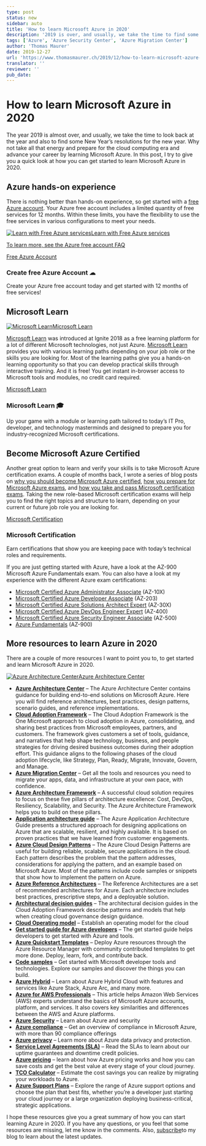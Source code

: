 ```yaml
---
type: post
status: new
sidebar: auto
title: 'How to learn Microsoft Azure in 2020'
description: '2019 is over, and usually, we take the time to find some resolutions for the new year. Why not take all that energy and prepare for the cloud computing era and advance your career by learning Microsoft Azure? In this post, Thomas gives you a quick look at how you can get started learning about Azure, whether you are a beginner or already advanced, technical or business-oriented.'
tags: ['Azure', 'Azure Security Center', 'Azure Migration Center']
author: 'Thomas Maurer'
date: 2019-12-27
url: 'https://www.thomasmaurer.ch/2019/12/how-to-learn-microsoft-azure-in-2020/'
translator: ''
reviewer: ''
pub_date: 
---
```


# How to learn Microsoft Azure in 2020

<ContentMeta />

The year 2019 is almost over, and usually, we take the time to look back at the year and also to find some New Year’s resolutions for the new year. Why not take all that energy and prepare for the cloud computing era and advance your career by learning Microsoft Azure. In this post, I try to give you a quick look at how you can get started to learn Microsoft Azure in 2020.

## Azure hands-on experience

There is nothing better than hands-on experience, so get started with a [free Azure account](https://azure.microsoft.com/free?WT.mc_id=thomasmaurer-blog-thmaure). Your Azure free account includes a limited quantity of free services for 12 months. Within these limits, you have the flexibility to use the free services in various configurations to meet your needs.

[![Learn with Free Azure services](https://www.thomasmaurer.ch/wp-content/uploads/2019/12/Learn-with-Free-Azure-services-768x420.jpg)Learn with Free Azure services](https://azure.microsoft.com/free?WT.mc_id=thomasmaurer-blog-thmaure)

[To learn more, see the ](https://azure.microsoft.com/free?WT.mc_id=thomasmaurer-blog-thmaure)[Azure free account FAQ](https://azure.microsoft.com/free/free-account-faq?WT.mc_id=thomasmaurer-blog-thmaure)

[Free Azure Account](https://azure.microsoft.com/free?WT.mc_id=thomasmaurer-blog-thmaure)

### Create free Azure Account ☁

Create your Azure free account today and get started with 12 months of free services!

## Microsoft Learn

[![Microsoft Learn](https://www.thomasmaurer.ch/wp-content/uploads/2019/12/Microsoft-Learn-768x457.jpg)Microsoft Learn](https://docs.microsoft.com/learn?WT.mc_id=thomasmaurer-blog-thmaure)

[Microsoft Learn](https://www.thomasmaurer.ch/2018/10/microsoft-learn/) was introduced at Ignite 2018 as a free learning platform for a lot of different Microsoft technologies, not just Azure. [Microsoft Learn](https://docs.microsoft.com/learn?WT.mc_id=thomasmaurer-blog-thmaure) provides you with various learning paths depending on your job role or the skills you are looking for. Most of the learning paths give you a hands-on learning opportunity so that you can develop practical skills through interactive training. And it is free! You get instant in-browser access to Microsoft tools and modules, no credit card required.

[Microsoft Learn](https://docs.microsoft.com/learn?WT.mc_id=thomasmaurer-blog-thmaure)

### Microsoft Learn 🎓

Up your game with a module or learning path tailored to today’s IT Pro, developer, and technology masterminds and designed to prepare you for industry-recognized Microsoft certifications.

## Become Microsoft Azure Certified

Another great option to learn and verify your skills is to take Microsoft Azure certification exams. A couple of months back, I wrote a series of blog posts on [why you should become Microsoft Azure certified](https://www.thomasmaurer.ch/2019/08/why-you-should-become-microsoft-azure-certified/), [how you prepare for Microsoft Azure exams](https://www.thomasmaurer.ch/2019/09/how-to-prepare-and-pass-a-microsoft-azure-exam/), and [how you take and pass Microsoft certification exams](https://www.thomasmaurer.ch/2019/09/tips-on-how-to-take-microsoft-azure-certification-exams/). Taking the new role-based Microsoft certification exams will help you to find the right topics and structure to learn, depending on your current or future job role you are looking for.

[Microsoft Certification](https://docs.microsoft.com/learn/certifications?WT.mc_id=thomasmaurer-blog-thmaure)

### Microsoft Certification

Earn certifications that show you are keeping pace with today’s technical roles and requirements.

If you are just getting started with Azure, have a look at the AZ-900 Microsoft Azure Fundamentals exam. You can also have a look at my experience with the different Azure exam certifications:

- [Microsoft Certified Azure Administrator Associate](https://www.thomasmaurer.ch/2018/10/passed-microsoft-certified-azure-administrator/) (AZ-10X)
- [Microsoft Certified Azure Developer Associate](https://www.thomasmaurer.ch/2019/07/passed-az-203-microsoft-certified-azure-developer/) (AZ-203)
- [Microsoft Certified Azure Solutions Architect Expert](https://www.thomasmaurer.ch/2019/01/microsoft-certified-azure-solutions-architect-expert/) (AZ-30X)
- [Microsoft Certified Azure DevOps Engineer Expert](https://www.thomasmaurer.ch/2019/07/passed-az-400-microsoft-certified-azure-devops-engineer/) (AZ-400)
- [Microsoft Certified Azure Security Engineer Associate](https://www.thomasmaurer.ch/2019/06/exam-az-500-azure-security-engineer-associate/) (AZ-500)
- [Azure Fundamentals](https://www.thomasmaurer.ch/2019/01/exam-az-900-microsoft-azure-fundamentals/) (AZ-900)

## More resources to learn Azure in 2020

There are a couple of more resources I want to point you to, to get started and learn Microsoft Azure in 2020.

[![Azure Architecture Center](https://www.thomasmaurer.ch/wp-content/uploads/2019/12/Azure-Architecture-Center-768x449.jpg)Azure Architecture Center](https://docs.microsoft.com/azure/architecture?WT.mc_id=thomasmaurer-blog-thmaure)

- [**Azure Architecture Center**](https://docs.microsoft.com/azure/architecture?WT.mc_id=thomasmaurer-blog-thmaure) – The Azure Architecture Center contains guidance for building end-to-end solutions on Microsoft Azure. Here you will find reference architectures, best practices, design patterns, scenario guides, and reference implementations.
- [**Cloud Adoption Framework**](https://docs.microsoft.com/en-us/azure/cloud-adoption-framework/index?WT.mc_id=thomasmaurer-blog-thmaure) – The Cloud Adoption Framework is the One Microsoft approach to cloud adoption in Azure, consolidating, and sharing best practices from Microsoft employees, partners, and customers. The framework gives customers a set of tools, guidance, and narratives that help shape technology, business, and people strategies for driving desired business outcomes during their adoption effort. This guidance aligns to the following phases of the cloud adoption lifecycle, like Strategy, Plan, Ready, Migrate, Innovate, Govern, and Manage.
- [**Azure Migration Center**](https://azure.microsoft.com/migration/migration-journey?WT.mc_id=thomasmaurer-blog-thmaure) – Get all the tools and resources you need to migrate your apps, data, and infrastructure at your own pace, with confidence.
- [**Azure Architecture Framework**](https://docs.microsoft.com/azure/architecture/framework?WT.mc_id=thomasmaurer-blog-thmaure) – A successful cloud solution requires to focus on these five pillars of architecture excellence: Cost, DevOps, Resiliency, Scalability, and Security. The Azure Architecture Framework helps you to build on these pillars.
- [**Application architecture guide**](https://docs.microsoft.com/azure/architecture/guide?WT.mc_id=thomasmaurer-blog-thmaure) – The Azure Application Architecture Guide presents a structured approach for designing applications on Azure that are scalable, resilient, and highly available. It is based on proven practices that we have learned from customer engagements.
- [**Azure Cloud Design Patterns**](https://docs.microsoft.com/azure/architecture/patterns?WT.mc_id=thomasmaurer-blog-thmaure) – The Azure Cloud Design Patterns are useful for building reliable, scalable, secure applications in the cloud. Each pattern describes the problem that the pattern addresses, considerations for applying the pattern, and an example based on Microsoft Azure. Most of the patterns include code samples or snippets that show how to implement the pattern on Azure.
- [**Azure Reference Architectures**](https://docs.microsoft.com/en-us/azure/architecture/architectures/?filter=reference-architecture&WT.mc_id=thomasmaurer-blog-thmaure) – The Reference Architectures are a set of recommended architectures for Azure. Each architecture includes best practices, prescriptive steps, and a deployable solution.
- [**Architectural decision guides**](https://docs.microsoft.com/azure/cloud-adoption-framework/decision-guides?WT.mc_id=thomasmaurer-blog-thmaure) – The architectural decision guides in the Cloud Adoption Framework describe patterns and models that help when creating cloud governance design guidance.
- [**Cloud Operating model**](https://docs.microsoft.com/azure/cloud-adoption-framework/operating-model?WT.mc_id=thomasmaurer-blog-thmaure) – Establish an operating model for the cloud
- [**Get started guide for Azure developers**](https://docs.microsoft.com/azure/guides/developer/azure-developer-guide?WT.mc_id=thomasmaurer-blog-thmaure) – The get started guide helps developers to get started with Azure and tools.
- [**Azure Quickstart Templates**](https://azure.microsoft.com/resources/templates?WT.mc_id=thomasmaurer-blog-thmaure) – Deploy Azure resources through the Azure Resource Manager with community contributed templates to get more done. Deploy, learn, fork, and contribute back.
- **[Code samples](https://docs.microsoft.com/samples/browse/?products=azure&WT.mc_id=thomasmaurer-blog-thmaure)** – Get started with Microsoft developer tools and technologies. Explore our samples and discover the things you can build.
- [**Azure Hybrid**](https://azure.microsoft.com/overview/azure-hybrid?WT.mc_id=thomasmaurer-blog-thmaure) – Learn about Azure Hybrid Cloud with features and services like Azure Stack, Azure Arc, and many more.
- [**Azure for AWS Professionals**](https://docs.microsoft.com/azure/architecture/aws-professional?WT.mc_id=thomasmaurer-blog-thmaure) – This article helps Amazon Web Services (AWS) experts understand the basics of Microsoft Azure accounts, platform, and services. It also covers key similarities and differences between the AWS and Azure platforms.
- [**Azure Security**](https://azure.microsoft.com/overview/security?WT.mc_id=thomasmaurer-blog-thmaure) – Learn about Azure and security
- [**Azure compliance**](https://azure.microsoft.com/en-us/overview/trusted-cloud/compliance?WT.mc_id=thomasmaurer-blog-thmaure) – Get an overview of compliance in Microsoft Azure, with more than 90 compliance offerings
- [**Azure privacy**](https://azure.microsoft.com/en-us/overview/trusted-cloud/privacy?WT.mc_id=thomasmaurer-blog-thmaure) – Learn more about Azure data privacy and protection.
- [**Service Level Agreements (SLA)**](https://azure.microsoft.com/support/legal/sla?WT.mc_id=thomasmaurer-blog-thmaure) – Read the SLAs to learn about our uptime guarantees and downtime credit policies.
- **[Azure pricing](https://azure.microsoft.com/pricing?WT.mc_id=thomasmaurer-blog-thmaure)** – learn about how Azure pricing works and how you can save costs and get the best value at every stage of your cloud journey.
- [**TCO Calculator**](https://azure.microsoft.com/pricing/tco/calculator?WT.mc_id=thomasmaurer-blog-thmaure) – Estimate the cost savings you can realize by migrating your workloads to Azure.
- [**Azure Support Plans**](https://azure.microsoft.com/support/plans?WT.mc_id=thomasmaurer-blog-thmaure) – Explore the range of Azure support options and choose the plan that best fits, whether you’re a developer just starting your cloud journey or a large organization deploying business-critical, strategic applications.

I hope these resources give you a great summary of how you can start learning Azure in 2020. If you have any questions, or you feel that some resources are missing, let me know in the comments. Also, [subscribe](https://www.thomasmaurer.ch/subscribe/)to my blog to learn about the latest updates.

